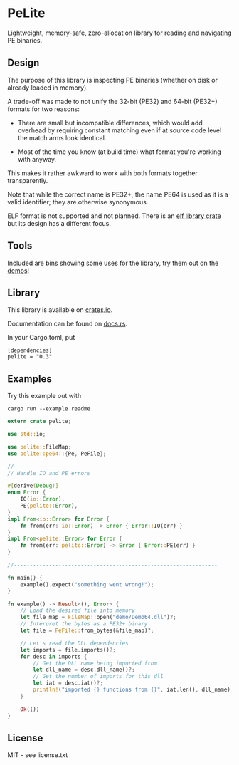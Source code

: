PeLite
======

Lightweight, memory-safe, zero-allocation library for reading and navigating PE binaries.

Design
------

The purpose of this library is inspecting PE binaries (whether on disk or already loaded in memory).

A trade-off was made to not unify the 32-bit (PE32) and 64-bit (PE32+) formats for two reasons:

* There are small but incompatible differences, which would add overhead by requiring constant matching even if at source code level the match arms look identical.

* Most of the time you know (at build time) what format you're working with anyway.

This makes it rather awkward to work with both formats together transparently.

Note that while the correct name is PE32+, the name PE64 is used as it is a valid identifier; they are otherwise synonymous.

ELF format is not supported and not planned. There is an [elf library crate](https://crates.io/crates/elf) but its design has a different focus.

Tools
-----

Included are bins showing some uses for the library, try them out on the [demos](demo)!

Library
-------

This library is available on [crates.io](https://crates.io/crates/pelite).

Documentation can be found on [docs.rs](https://docs.rs/pelite/).

In your Cargo.toml, put

```
[dependencies]
pelite = "0.3"
```

Examples
--------

Try this example out with

`cargo run --example readme`

```rust
extern crate pelite;

use std::io;

use pelite::FileMap;
use pelite::pe64::{Pe, PeFile};

//----------------------------------------------------------------
// Handle IO and PE errors

#[derive(Debug)]
enum Error {
	IO(io::Error),
	PE(pelite::Error),
}
impl From<io::Error> for Error {
	fn from(err: io::Error) -> Error { Error::IO(err) }
}
impl From<pelite::Error> for Error {
	fn from(err: pelite::Error) -> Error { Error::PE(err) }
}

//----------------------------------------------------------------

fn main() {
	example().expect("something went wrong!");
}

fn example() -> Result<(), Error> {
	// Load the desired file into memory
	let file_map = FileMap::open("demo/Demo64.dll")?;
	// Interpret the bytes as a PE32+ binary
	let file = PeFile::from_bytes(&file_map)?;

	// Let's read the DLL dependencies
	let imports = file.imports()?;
	for desc in imports {
		// Get the DLL name being imported from
		let dll_name = desc.dll_name()?;
		// Get the number of imports for this dll
		let iat = desc.iat()?;
		println!("imported {} functions from {}", iat.len(), dll_name);
	}

	Ok(())
}
```

License
-------

MIT - see license.txt

